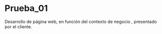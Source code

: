 # Prueba_01
Desarrollo de página web, en función del contexto de negocio , presentado por el cliente. 
